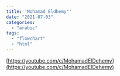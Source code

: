 ```yaml
---
title: 'Mohamad Eldhemy"'
date: "2021-07-03"
categories:
  - "arabic"
tags:
  - "flowchart"
  - "html"
---
```


[https://youtube.com/c/MohamadElDehemy](https://youtube.com/c/MohamadElDehemy)
